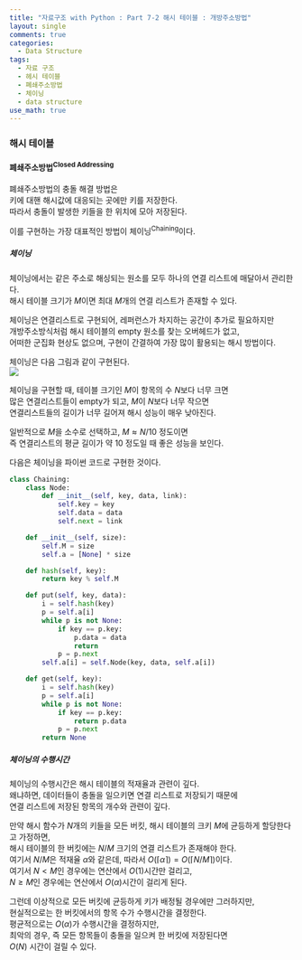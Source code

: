 ```yaml
---
title: "자료구조 with Python : Part 7-2 해시 테이블 : 개방주소방법"
layout: single
comments: true
categories:
  - Data Structure
tags:
  - 자료 구조
  - 헤시 테이블
  - 폐쇄주소방법
  - 체이닝
  - data structure
use_math: true
---
```


### 해시 테이블


#### 폐쇄주소방법<sup>Closed Addressing</sup>
폐쇄주소방법의 충돌 해결 방법은  
키에 대핸 해시값에 대응되는 곳에만 키를 저장한다.  
따라서 충돌이 발생한 키들을 한 위치에 모아 저장된다.

이를 구현하는 가장 대표적인 방법이 체이닝<sup>Chaining</sup>이다.

##### 체이닝
체이닝에서는 같은 주소로 해싱되는 원소를 모두 하나의 연결 리스트에 매달아서 관리한다.  
해시 테이블 크기가 $M$이면 최대 $M$개의 연결 리스트가 존재할 수 있다.

체이닝은 연결리스트로 구현되어, 레퍼런스가 차지하는 공간이 추가로 필요하지만  
개방주소방식처럼 해시 테이블의 empty 원소를 찾는 오버헤드가 없고,  
어떠한 군집화 현상도 없으며, 구현이 간결하여 가장 많이 활용되는 해시 방법이다.

체이닝은 다음 그림과 같이 구현된다.  
![](https://img1.daumcdn.net/thumb/R1280x0/?scode=mtistory2&fname=http%3A%2F%2Fcfile25.uf.tistory.com%2Fimage%2F273BBA4453A0179F246DD3)

체이닝을 구현할 때, 테이블 크기인 $M$이 항목의 수 $N$보다 너무 크면  
많은 연결리스트들이 empty가 되고, $M$이 $N$보다 너무 작으면  
연결리스트들의 길이가 너무 길어져 해시 성능이 매우 낮아진다.

일반적으로 $M$을 소수로 선택하고, $M \approx N/10$ 정도이면  
즉 연결리스트의 평균 길이가 약 10 정도일 때 좋은 성능을 보인다.

다음은 체이닝을 파이썬 코드로 구현한 것이다.
```python
class Chaining:
    class Node:
        def __init__(self, key, data, link):
            self.key = key
            self.data = data
            self.next = link

    def __init__(self, size):
        self.M = size
        self.a = [None] * size

    def hash(self, key):
        return key % self.M

    def put(self, key, data):
        i = self.hash(key)
        p = self.a[i]
        while p is not None:
            if key == p.key:
                p.data = data
                return
            p = p.next
        self.a[i] = self.Node(key, data, self.a[i])

    def get(self, key):
        i = self.hash(key)
        p = self.a[i]
        while p is not None:
            if key == p.key:
                return p.data
            p = p.next
        return None

```

##### 체이닝의 수행시간
체이닝의 수행시간은 해시 테이블의 적재율과 관련이 깊다.  
왜냐하면, 데이터들이 충돌을 일으키면 연결 리스트로 저장되기 때문에  
연결 리스트에 저장된 항목의 개수와 관련이 깊다.  

만약 해시 함수가 $N$개의 키들을 모든 버킷, 해시 테이블의 크키 $M$에 균등하게 할당한다고 가정하면,  
해시 테이블의 한 버킷에는 $N/M$ 크기의 연결 리스트가 존재해야 한다.  
여기서 $N/M$은 적재율 $\alpha$와 같은데, 따라서 $O(\lceil \alpha \rceil) = O(\lceil N/M \rceil)$이다.  
여기서 $N < M$인 경우에는 연산에서 $O(1)$시간만 걸리고,  
$N \ge M$인 경우에는 연산에서 $O(\alpha)$시간이 걸리게 된다.

그런데 이상적으로 모든 버킷에 균등하게 키가 배정될 경우에만 그러하지만,  
현실적으로는 한 버킷에서의 항목 수가 수행시간을 결정한다.  
평균적으로는 $O(\alpha)$가 수행시간을 결정하지만,  
최악의 경우, 즉 모든 항목들이 충돌을 일으켜 한 버킷에 저장된다면  
$O(N)$ 시간이 걸릴 수 있다.
